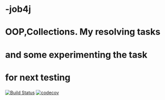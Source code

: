 # -job4j
# OOP,Collections. My resolving tasks
# and some experimenting the task
# for next testing
 ###
[![Build Status](https://travis-ci.org/Andrij72/job4j.svg?branch=master)](https://travis-ci.org/Andrij72/job4j)
[![codecov](https://codecov.io/gh/Andrij72/job4j/branch/master/graph/badge.svg)](https://codecov.io/gh/Andrij72/job4j)

